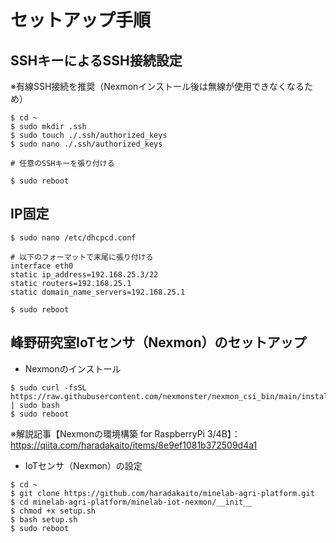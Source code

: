 # セットアップ手順

## SSHキーによるSSH接続設定

※有線SSH接続を推奨（Nexmonインストール後は無線が使用できなくなるため）

```
$ cd ~
$ sudo mkdir .ssh
$ sudo touch ./.ssh/authorized_keys
$ sudo nano ./.ssh/authorized_keys

# 任意のSSHキーを張り付ける

$ sudo reboot
```

## IP固定

```
$ sudo nano /etc/dhcpcd.conf

# 以下のフォーマットで末尾に張り付ける
interface eth0
static ip_address=192.168.25.3/22
static routers=192.168.25.1
static domain_name_servers=192.168.25.1

$ sudo reboot
```

## 峰野研究室IoTセンサ（Nexmon）のセットアップ

- Nexmonのインストール

```
$ sudo curl -fsSL https://raw.githubusercontent.com/nexmonster/nexmon_csi_bin/main/install.sh | sudo bash
$ sudo reboot
```

※解説記事【Nexmonの環境構築 for RaspberryPi 3/4B】：https://qiita.com/haradakaito/items/8e9ef1081b372509d4a1

- IoTセンサ（Nexmon）の設定

```
$ cd ~
$ git clone https://github.com/haradakaito/minelab-agri-platform.git
$ cd minelab-agri-platform/minelab-iot-nexmon/__init__
$ chmod +x setup.sh
$ bash setup.sh
$ sudo reboot
```